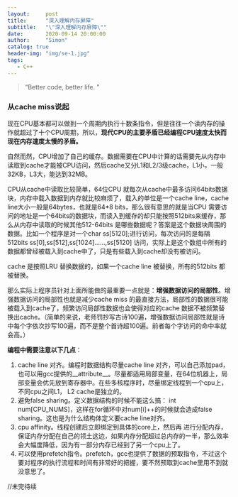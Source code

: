 ```yaml
---
layout:     post
title:      "深入理解内存屏障"
subtitle:   "\"深入理解内存屏障\""
date:       2020-09-14 20:00:00
author:     "Simon"
catalog: true
header-img: "img/se-1.jpg"
tags:
   - C++
---
```


> “Better code, better life. ”

### 从cache miss说起

现在CPU基本都可以做到一个周期内执行十数条指令，但是往往一个读内存的操作就超过了十个CPU周期，所以，**现代CPU的主要矛盾已经编程CPU速度太快而现在内存速度太慢的矛盾。**

自然而然，CPU增加了自己的缓存。数据需要在CPU中计算的话需要先从内存中读取到cache才能被CPU访问，然后cache又分L1和L2/3级cache，L1小，一般32KB，L3大，能达到32MB。

CPU从cache中读取比较简单，64位CPU 就每次从cache中最多访问64bits数据块，内存中载入数据到内存就比较麻烦了，载入的单位是一个cache line，cache line大小一般是64bytes，也就是64*8 bits，那么很有意思的就是当CPU 需要访问的地址是一个64bits的数据块，而读入到缓存的却只能按照512bits来缓存，那么从内存中读取的时候其他512-64bits 是哪些数据呢？答案是这个数据块周围的数据。比如一个程序是对一个char ss[5120];进行访问，每次访问的是每隔512bits ss[0],ss[512],ss[1024]......,ss[5120] 访问，实际上是这个数组中所有的数据都曾经被载入到cache中了，只是有些载入到cache却没有被访问。

cache 是按照LRU 替换数据的，如果一个cache line 被替换，所有的512bits 都被替换。

那么实际上程序员针对上面所能做的最重要一点就是：**增强数据访问的局部性**。增强数据访问的局部性也就是减少cache miss 的最直接方法，局部性的数据很可能被载入到cache了，频繁访问局部性数据也会使得对应的cache 数据不被频繁替换出cache。（简单的来说，老师罚抄写古诗100遍，增强数据访问局部性就是诗中每个字依次抄写100遍，而不是整个首诗超100遍。前者每个字访问的命中率就会高。）

**编程中需要注意以下几点**：

1. cache line 对齐。编程时数据结构尽量cache line 对齐，可以自己添加pad，也可以用gcc提供的__attribute__。尽量都适用局部变量，在64位机器上，局部变量会优先放到寄存器中。在些多核程序时，尽量绑定线程到一个cpu上，不同cpu之间L1， L2 cache是独立的。
2. 避免false sharing。定义数据结构的时候不能这么搞： int num[CPU_NUMS]，这样在for循环中对num[i]++的时候就会造成false sharing。这也是为什么结构体定义要cache line对齐。
3. cpu affinity。线程创建后立即绑定到具体的core上，然后再 进行分配内存，保证内存分配在自己的领土这边，如果内存分配超过总内存的一半，那么效率会大幅度降低，因为有一部分内存已经到了另一个cpu上了。
4. 可以使用prefetch指令。prefetch，gcc也提供了数据的预取指令，不过这个要对程序的执行流程和时间有非常好的把握，要不然预取到cache里用不到就没意思了。

//未完待续